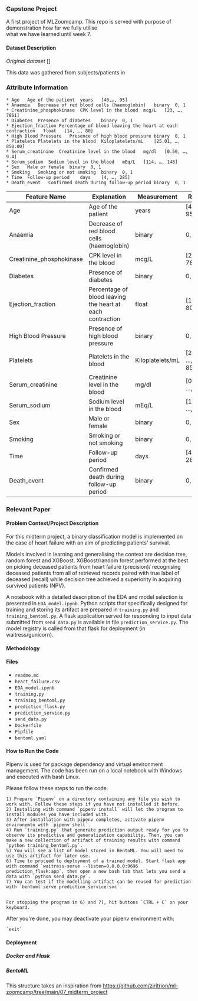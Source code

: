 ### Capstone Project 

A first project of MLZoomcamp. This repo is served with purpose of demonstration how far we fully utilise  
what we have learned until week 7.


#### Dataset Description

*Original dataset* []

This data was gathered from subjects/patients in 

### Attribute Information

```
* Age	Age of the patient	years	[40,…, 95]
* Anaemia	Decrease of red blood cells (haemoglobin) 	binary	0, 1
* Creatinine_phosphokinase	CPK level in the blood	mcg/L	[23, …, 7861]
* Diabetes	Presence of diabetes	binary	0, 1
* Ejection_fraction	Percentage of blood leaving the heart at each contraction	float	[14, …, 80]
* High Blood Pressure	Presence of high blood pressure	binary	0, 1
* Platelets	Platelets in the blood	Kiloplatelets/mL	[25.01, …, 850.00]
* Serum_creatinine	Creatinine level in the blood	mg/dl	[0.50, …, 9.4]
* Serum_sodium	Sodium level in the blood	mEq/L	[114, …, 148]
* Sex	Male or female 	binary	0, 1
* Smoking	Smoking or not smoking	binary	0, 1
* Time	Follow-up period	days	[4, …, 285]
* Death_event	Confirmed death during follow-up period	binary	0, 1
```
| Feature Name        | Explanation           | Measurement  |  Range  |
| ------------- | ------------- |  ----- |  ----- | 
| Age      | Age of the patient | years |  [40,…, 95]  |
| Anaemia      | Decrease of red blood cells (haemoglobin) |  binary |  0, 1  |
| Creatinine_phosphokinase | CPK level in the blood |   mcg/L | [23, …, 7861] |
|  Diabetes	 | Presence of diabetes |	binary |	0, 1 |
| Ejection_fraction | 	Percentage of blood leaving the heart at each contraction | 	float	| [14, …, 80] | 
| High Blood Pressure | 	Presence of high blood pressure | 	binary	| 0, 1 | 
| Platelets | 	Platelets in the blood | 	Kiloplatelets/mL	| [25.01, …, 850.00] | 
| Serum_creatinine | 	Creatinine level in the blood | 	mg/dl	| [0.50, …, 9.4] | 
| Serum_sodium |	Sodium level in the blood |	mEq/L |	[114, …, 148] |
| Sex |	Male or female | 	binary |	0, 1 |
| Smoking |	Smoking or not smoking |	binary |	0, 1 |
| Time |	Follow-up period |	days |	[4, …, 285] |
| Death_event |	Confirmed death during follow-up period |	binary |	0, 1 |



### Relevant Paper


#### Problem Context/Project Description

For this midterm project, a binary classification model is implemented on the case of heart failure with an aim of predicting patients' survival.

Models involved in learning and generalising the context are decision tree, random forest and XGBoost. XGBoost/random forest performed at the best on picking deceased patients from heart failure (precision)/ recognising deceased patients from all of retrieved records paired with true label of deceased (recall) while decision tree achieved a superiority in acquiring survived patients (NPV). 

A notebook with a detailed description of the EDA and model selection is presented in `EDA_model.ipynb`. Python scripts that specifically designed for training and storing its artifact are prepared in `training.py` and `training_bentoml.py`. A flask application served for responding to input data submitted from `send_data.py` is available in file `prediction_service.py`. The model registry is called from that flask for deployment (in waitress/gunicorn).


#### Methodology


#### Files

- `readme.md`
- `heart_failure.csv`
- `EDA_model.ipynb`
- `training.py`
- `training_bentoml.py`
- `prediction_flask.py`
- `prediction_service.py`
- `send_data.py`
- `Dockerfile`
- `Pipfile`
- `bentoml.yaml`



#### How to Run the Code

Pipenv is used for package dependency and virtual environment management. The code has been run on a local notebook with Windows and executed with bash Linux.

Please follow these steps to run the code.

    1) Prepare `Pipenv` on a directory containing any file you wish to work with. Follow these steps if you have not installed it before.
    2) Installing with command `pipenv install` will let the program to install modules you have included with.
    3) After installation with pipenv completes, activate pipenv environemtn with `pipenv shell`.
    4) Run `training.py` that generate prediction output ready for you to observe its predictive and generalization capability. Then, you can make a new collection of artifact of training results with command `python training_bentoml.py`.
    5) You will see a list of model stored in BentoML. You will need to use this artifact for later use. 
    6) Time to proceed to deployment of a trained model. Start flask app with command `waitress-serve --listen=0.0.0.0:9696 prediction_flask:app`, then open a new bash tab that lets you send a data with `python send_data.py`.
    7) You can test if the modelling artifact can be reused for prediction with `bentoml serve prediction_service:svc`.
    

    For stopping the program in 6) and 7), hit buttons `CTRL + C` on your keyboard.

After you're done, you may deactivate your pipenv environment with:

    `exit`




#### Deployment

##### Docker and Flask

##### BentoML


This structure takes an inspiration from 
https://github.com/ziritrion/ml-zoomcamp/tree/main/07_midterm_project